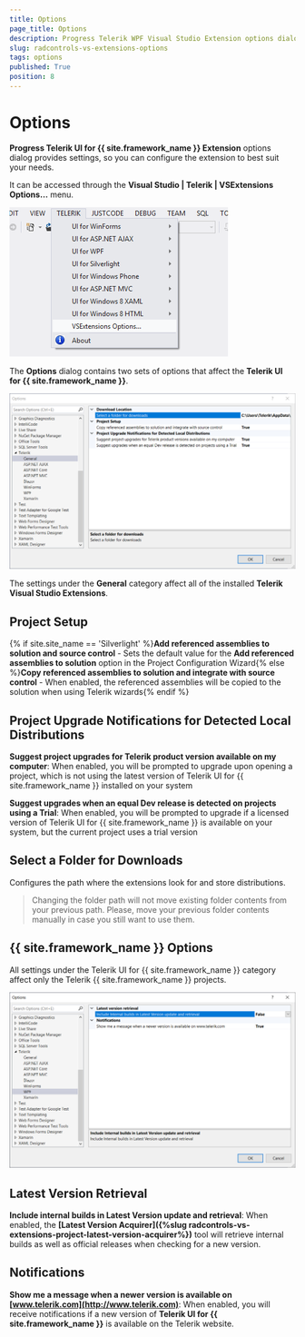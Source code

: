 ```yaml
---
title: Options
page_title: Options
description: Progress Telerik WPF Visual Studio Extension options dialog provides settings, so you can configure the extension to best suit your needs.
slug: radcontrols-vs-extensions-options
tags: options
published: True
position: 8
---
```


# Options

__Progress Telerik UI for {{ site.framework_name }} Extension__ options dialog provides settings, so you can configure the extension to best suit your needs.

It can be accessed through the __Visual Studio | Telerik | VSExtensions Options…__ menu.

![VSExtentions Options Dialog Menu](images/VSExtentions_OptionsDialogMenu.png)

The __Options__ dialog contains two sets of options that affect the __Telerik UI for {{ site.framework_name }}__.

![VSExtentions Options Dialog General](images/VSExtentions_GeneralSettings.PNG)

The settings under the __General__ category affect all of the installed __Telerik Visual Studio Extensions__.

## Project Setup

{% if site.site_name == 'Silverlight' %}__Add referenced assemblies to solution and source control__ - Sets the default value for the __Add referenced assemblies to solution__ option in the Project Configuration Wizard{% else %}__Copy referenced assemblies to solution and integrate with source control__ - When enabled, the referenced assemblies will be copied to the solution when using Telerik wizards{% endif %}

## Project Upgrade Notifications for Detected Local Distributions

__Suggest project upgrades for Telerik product version available on my computer__: When enabled, you will be prompted to upgrade upon opening a project, which is not using the latest version of Telerik UI for {{ site.framework_name }} installed on your system

__Suggest upgrades when an equal Dev release is detected on projects using a Trial__: When enabled, you will be prompted to upgrade if a licensed version of Telerik UI for {{ site.framework_name }} is available on your system, but the current project uses a trial version

## Select a Folder for Downloads

Configures the path where the extensions look for and store distributions.

>Changing the folder path will not move existing folder contents from your previous path. Please, move your previous folder contents manually in case you still want to use them.

## {{ site.framework_name }} Options

All settings under the Telerik UI for {{ site.framework_name }} category affect only the Telerik {{ site.framework_name }} projects.

![VSExtensions Options Dialog Product Specific](images/VSExtentions_WPF_Settings.PNG)

## Latest Version Retrieval

__Include internal builds in Latest Version update and retrieval__: When enabled, the __[Latest Version Acquirer]({%slug radcontrols-vs-extensions-project-latest-version-acquirer%})__ tool will retrieve internal builds as well as official releases when checking for a new version.

## Notifications

__Show me a message when a newer version is available on [www.telerik.com](http://www.telerik.com)__: When enabled, you will receive notifications if a new version of __Telerik UI for {{ site.framework_name }}__ is available on the Telerik website.